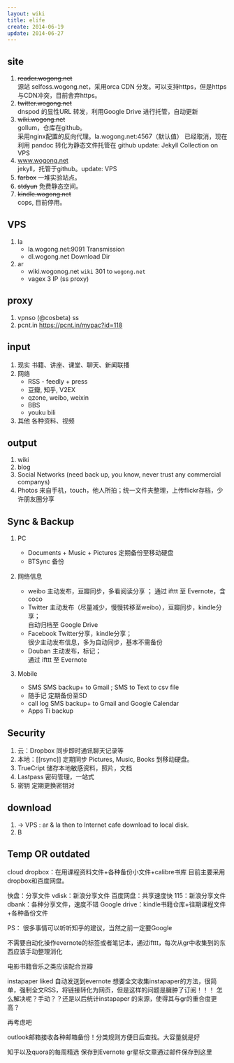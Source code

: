 ```yaml
---
layout: wiki
title: elife
create: 2014-06-19
update: 2014-06-27
---
```


## site
1. ~~reader.wogong.net~~  
   源站 selfoss.wogong.net，采用orca CDN 分发。可以支持https，但是https与CDN冲突，目前舍弃https。
2. ~~twitter.wogong.net~~  
   dnspod 的显性URL 转发，利用Google Drive 进行托管，自动更新
3. ~~wiki.wogong.net~~  
   gollum，仓库在github。  
   采用nginx配置的反向代理。la.wogong.net:4567（默认值）
   已经取消，现在利用 pandoc 转化为静态文件托管在 github
   update: Jekyll Collection on VPS
4. www.wogong.net  
   jekyll，托管于github。update: VPS
5. ~~farbox~~
   一堆实验站点。
6. ~~stdyun~~
   免费静态空间。
7. ~~kindle.wogong.net~~  
   cops, 目前停用。

## VPS
1. la
      - la.wogong.net:9091 Transmission
      - dl.wogong.net Download Dir
2. ar
      - wiki.wogonog.net `wiki` 301 to `wogong.net`
      - vagex 3 IP (ss proxy)
## proxy
1. vpnso (@cosbeta) ss
2. pcnt.in  https://pcnt.in/mypac?id=118

## input
1. 现实
   书籍、讲座、课堂、聊天、新闻联播
2. 网络
      - RSS - feedly + press
      - 豆瓣, 知乎, V2EX
      - qzone, weibo, weixin
      - BBS
      - youku bili
3. 其他
   各种资料、视频

## output
1. wiki
2. blog
3. Social Networks (need back up, you know, never trust any commercial companys)
4. Photos 来自手机，touch，他人所拍；统一文件夹整理，上传flickr存档，少许朋友圈分享

## Sync & Backup
1. PC
      - Documents + Music + Pictures 定期备份至移动硬盘
      - BTSync 备份

2. 网络信息
      - weibo 主动发布，豆瓣同步，多看阅读分享  ；
              通过 ifttt 至 Evernote，含 coco
      - Twitter 主动发布（尽量减少，慢慢转移至weibo），豆瓣同步，kindle分享；  
                自动归档至 Google Drive
      - Facebook Twitter分享，kindle分享；   
                 很少主动发布信息，多为自动同步，基本不需备份
      - Douban 主动发布，标记；  
               通过 ifttt 至 Evernote 
3. Mobile
      - SMS SMS backup+ to Gmail ; SMS to Text to csv file
      - 随手记 定期备份至SD
      - call log SMS backup+ to Gmail and Google Calendar
      - Apps Ti backup


## Security
1. 云：Dropbox
   同步即时通讯聊天记录等
2. 本地：[[rsync]]
   定期同步 Pictures, Music, Books 到移动硬盘。
3. TrueCript
   储存本地敏感资料，照片，文档
4. Lastpass
   密码管理，一站式
5. 密钥
   定期更换密钥对

## download

1. -> VPS : ar & la
then to Internet cafe download to local disk.
3. B

## Temp OR outdated

cloud
dropbox：在用课程资料文件+各种备份小文件+calibre书库
目前主要采用dropbox和百度网盘。

快盘：分享文件
vdisk：新浪分享文件
百度网盘：共享速度快
115：新浪分享文件
dbank：各种分享文件，速度不错
Google drive：kindle书籍仓库+往期课程文件+各种备份文件


PS：
很多事情可以听听知乎的建议，当然之前一定要Google


不需要自动化操作evernote的标签或者笔记本，通过ifttt，每次从gr中收集到的东西应该手动整理消化

电影书籍音乐之类应该配合豆瓣

instapaper liked 自动发送到evernote
想要全文收集instapaper的方法，很简单，强制全文RSS，将链接转化为网页，但是这样的问题是臃肿了订阅！！！
怎么解决呢？手动？？还是以后统计instapaper 的来源，使得其与gr的重合度更高？

再考虑吧

outlook邮箱接收各种邮箱备份！分类规则方便日后查找。大容量就是好

知乎以及quora的每周精选 保存到Evernote
gr星标文章通过邮件保存到这里

